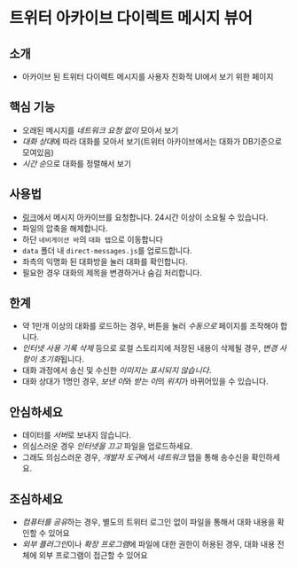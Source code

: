 # 트위터 아카이브 다이렉트 메시지 뷰어

## 소개
- 아카이브 된 트위터 다이렉트 메시지를 사용자 친화적 UI에서 보기 위한 페이지

## 핵심 기능
- 오래된 메시지를 *네트워크 요청 없이* 모아서 보기
- *대화 상대*에 따라 대화를 모아서 보기(트위터 아카이브에서는 대화가 DB기준으로 모여있음)
- *시간 순*으로 대화를 정렬해서 보기

## 사용법
- [링크](https://x.com/settings/download_your_data)에서 메시지 아카이브를 요청합니다. 24시간 이상이 소요될 수 있습니다.
- 파일의 압축을 해제합니다.
- 하단 `네비게이션 바`의 `대화 탭`으로 이동합니다
- `data` 폴더 내 `direct-messages.js`를 업로드합니다.
- 좌측의 익명화 된 대화방을 눌러 대화를 확인합니다.
- 필요한 경우 대화의 제목을 변경하거나 숨김 처리합니다.

## 한계
- 약 1만개 이상의 대화를 로드하는 경우, 버튼을 눌러 *수동으로* 페이지를 조작해야 합니다. 
- *인터넷 사용 기록 삭제* 등으로 로컬 스토리지에 저장된 내용이 삭제될 경우, *변경 사항이 초기화*됩니다.
- 대화 과정에서 송신 및 수신한 *이미지는 표시되지 않습니다*.
- 대화 상대가 1명인 경우, *보낸 이*와 *받는 이*의 *위치*가 바뀌어있을 수 있습니다.

## 안심하세요
- 데이터를 *서버*로 보내지 않습니다.
- 의심스러운 경우 *인터넷을 끄고* 파일을 업로드하세요.
- 그래도 의심스러운 경우, *개발자 도구*에서 *네트워크* 탭을 통해 송수신을 확인하세요.

## 조심하세요
- *컴퓨터를 공유*하는 경우, 별도의 트위터 로그인 없이 파일을 통해서 대화 내용을 확인할 수 있어요
- *외부 플러그인*이나 *확장 프로그램*에 파일에 대한 권한이 허용된 경우, 대화 내용 전체에 외부 프로그램이 접근할 수 있어요
